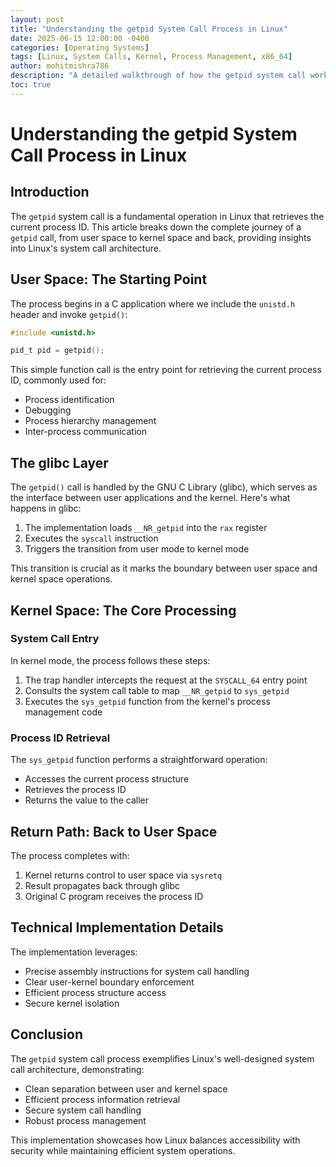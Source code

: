 ```yaml
---
layout: post
title: "Understanding the getpid System Call Process in Linux"
date: 2025-06-15 12:00:00 -0400
categories: [Operating Systems]
tags: [Linux, System Calls, Kernel, Process Management, x86_64]
author: mohitmishra786
description: "A detailed walkthrough of how the getpid system call works in Linux, from user space to kernel space and back, explaining the complete flow of process ID retrieval."
toc: true
---
```


# Understanding the getpid System Call Process in Linux

## Introduction

The `getpid` system call is a fundamental operation in Linux that retrieves the current process ID. This article breaks down the complete journey of a `getpid` call, from user space to kernel space and back, providing insights into Linux's system call architecture.

## User Space: The Starting Point

The process begins in a C application where we include the `unistd.h` header and invoke `getpid()`:

```c
#include <unistd.h>

pid_t pid = getpid();
```

This simple function call is the entry point for retrieving the current process ID, commonly used for:
- Process identification
- Debugging
- Process hierarchy management
- Inter-process communication

## The glibc Layer

The `getpid()` call is handled by the GNU C Library (glibc), which serves as the interface between user applications and the kernel. Here's what happens in glibc:

1. The implementation loads `__NR_getpid` into the `rax` register
2. Executes the `syscall` instruction
3. Triggers the transition from user mode to kernel mode

This transition is crucial as it marks the boundary between user space and kernel space operations.

## Kernel Space: The Core Processing

### System Call Entry

In kernel mode, the process follows these steps:

1. The trap handler intercepts the request at the `SYSCALL_64` entry point
2. Consults the system call table to map `__NR_getpid` to `sys_getpid`
3. Executes the `sys_getpid` function from the kernel's process management code

### Process ID Retrieval

The `sys_getpid` function performs a straightforward operation:
- Accesses the current process structure
- Retrieves the process ID
- Returns the value to the caller

## Return Path: Back to User Space

The process completes with:

1. Kernel returns control to user space via `sysretq`
2. Result propagates back through glibc
3. Original C program receives the process ID

## Technical Implementation Details

The implementation leverages:
- Precise assembly instructions for system call handling
- Clear user-kernel boundary enforcement
- Efficient process structure access
- Secure kernel isolation

## Conclusion

The `getpid` system call process exemplifies Linux's well-designed system call architecture, demonstrating:
- Clean separation between user and kernel space
- Efficient process information retrieval
- Secure system call handling
- Robust process management

This implementation showcases how Linux balances accessibility with security while maintaining efficient system operations. 